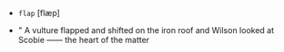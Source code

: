 - `flap` [flæp]



- " A vulture flapped and shifted on the iron roof and Wilson looked at Scobie —— the heart of the matter